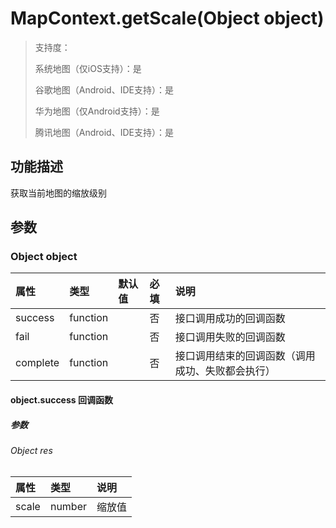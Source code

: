 # MapContext.getScale(Object object)

>  支持度：
>
> 系统地图（仅iOS支持）：是
>
> 谷歌地图（Android、IDE支持）：是
>
> 华为地图（仅Android支持）：是
>
> 腾讯地图（Android、IDE支持）：是

## 功能描述

获取当前地图的缩放级别

## 参数

### Object object

| 属性     | 类型     | 默认值 | 必填 | 说明                                             |
| :------- | :------- | :----- | :--- | :----------------------------------------------- |
| success  | function |        | 否   | 接口调用成功的回调函数                           |
| fail     | function |        | 否   | 接口调用失败的回调函数                           |
| complete | function |        | 否   | 接口调用结束的回调函数（调用成功、失败都会执行） |

#### object.success 回调函数

##### 参数

###### Object res

| 属性  | 类型   | 说明   |
| :---- | :----- | :----- |
| scale | number | 缩放值 |
